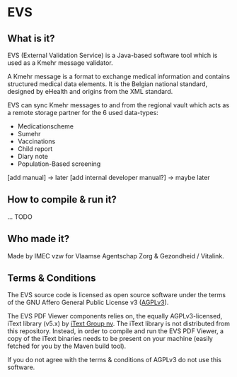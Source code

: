 # EVS

## What is it?
EVS (External Validation Service) is a Java-based software tool which is used as a Kmehr message validator. 

A Kmehr message is a format to exchange medical information and contains structured medical data elements. It is the Belgian national standard, designed by eHealth and origins from the XML standard.

EVS can sync Kmehr messages to and from the regional vault which acts as a remote storage partner for the 6 used data-types:
- Medicationscheme
- Sumehr
- Vaccinations
- Child report
- Diary note
- Population-Based screening

[add manual] -> later
[add internal developer manual?] -> maybe later

## How to compile & run it?
... TODO

## Who made it?
Made by IMEC vzw for Vlaamse Agentschap Zorg & Gezondheid / Vitalink.

## Terms & Conditions
The EVS source code is licensed as open source software under the terms of the GNU Affero General Public License v3 ([AGPLv3](https://www.gnu.org/licenses/agpl-3.0.txt)).

The EVS PDF Viewer components relies on, the equally AGPLv3-licensed, iText library (v5.x) by [iText Group nv](https://itextpdf.com/en). The iText library is not distributed from this repository. Instead, in order to compile and run the EVS PDF Viewer, a copy of the iText binaries needs to be present on your machine (easily fetched for you by the Maven build tool).

If you do not agree with the terms & conditions of AGPLv3 do not use this software.
